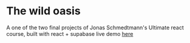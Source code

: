 # The wild oasis

A one of the two final projects of Jonas Schmedtmann's Ultimate react course,
built with react + supabase
live demo [here](https://the-wild-oasis-bay-nine.vercel.app)
